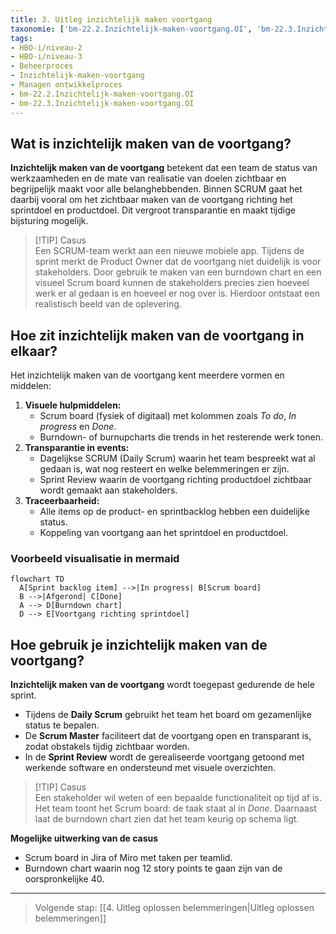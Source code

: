```yaml
---
title: 3. Uitleg inzichtelijk maken voortgang
taxonomie: ['bm-22.2.Inzichtelijk-maken-voortgang.OI', 'bm-22.3.Inzichtelijk-maken-voortgang.OI']
tags:
- HBO-i/niveau-2
- HBO-i/niveau-3
- Beheerproces
- Inzichtelijk-maken-voortgang
- Managen ontwikkelproces
- bm-22.2.Inzichtelijk-maken-voortgang.OI
- bm-22.3.Inzichtelijk-maken-voortgang.OI
---
```

## Wat is inzichtelijk maken van de voortgang?
**Inzichtelijk maken van de voortgang** betekent dat een team de status van werkzaamheden en de mate van realisatie van doelen zichtbaar en begrijpelijk maakt voor alle belanghebbenden. Binnen SCRUM gaat het daarbij vooral om het zichtbaar maken van de voortgang richting het sprintdoel en productdoel. Dit vergroot transparantie en maakt tijdige bijsturing mogelijk.

> [!TIP] Casus  
> Een SCRUM-team werkt aan een nieuwe mobiele app. Tijdens de sprint merkt de Product Owner dat de voortgang niet duidelijk is voor stakeholders. Door gebruik te maken van een burndown chart en een visueel Scrum board kunnen de stakeholders precies zien hoeveel werk er al gedaan is en hoeveel er nog over is. Hierdoor ontstaat een realistisch beeld van de oplevering.

## Hoe zit inzichtelijk maken van de voortgang in elkaar?
Het inzichtelijk maken van de voortgang kent meerdere vormen en middelen:
1. **Visuele hulpmiddelen:**
    - Scrum board (fysiek of digitaal) met kolommen zoals _To do_, _In progress_ en _Done_.  
    - Burndown- of burnupcharts die trends in het resterende werk tonen. 
2. **Transparantie in events:**
    - Dagelijkse SCRUM (Daily Scrum) waarin het team bespreekt wat al gedaan is, wat nog resteert en welke belemmeringen er zijn.
    - Sprint Review waarin de voortgang richting productdoel zichtbaar wordt gemaakt aan stakeholders.
3. **Traceerbaarheid:**
    - Alle items op de product- en sprintbacklog hebben een duidelijke status.
    - Koppeling van voortgang aan het sprintdoel en productdoel.

### Voorbeeld visualisatie in mermaid

```mermaid
flowchart TD
  A[Sprint backlog item] -->|In progress| B[Scrum board]
  B -->|Afgerond| C[Done]
  A --> D[Burndown chart]
  D --> E[Voortgang richting sprintdoel]
```

## Hoe gebruik je inzichtelijk maken van de voortgang?
**Inzichtelijk maken van de voortgang** wordt toegepast gedurende de hele sprint.
- Tijdens de **Daily Scrum** gebruikt het team het board om gezamenlijke status te bepalen.
- De **Scrum Master** faciliteert dat de voortgang open en transparant is, zodat obstakels tijdig zichtbaar worden.
- In de **Sprint Review** wordt de gerealiseerde voortgang getoond met werkende software en ondersteund met visuele overzichten.

> [!TIP] Casus  
> Een stakeholder wil weten of een bepaalde functionaliteit op tijd af is. Het team toont het Scrum board: de taak staat al in _Done_. Daarnaast laat de burndown chart zien dat het team keurig op schema ligt.

**Mogelijke uitwerking van de casus**
- Scrum board in Jira of Miro met taken per teamlid.
- Burndown chart waarin nog 12 story points te gaan zijn van de oorspronkelijke 40.

---

> Volgende stap: [[4. Uitleg oplossen belemmeringen|Uitleg oplossen belemmeringen]]
